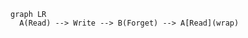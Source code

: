 
```mermaid
graph LR
  A(Read) --> Write --> B(Forget) --> A[Read](wrap)
```


<!---
natsydreamer/natsydreamer is a ✨ special ✨ repository because its `README.md` (this file) appears on your GitHub profile.
You can click the Preview link to take a look at your changes.
--->
